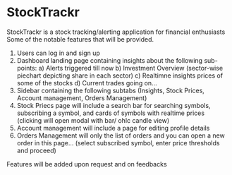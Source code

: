 # StockTrackr
StockTrackr is a stock tracking/alerting application for financial enthusiasts
Some of the notable features that will be provided.

1. Users can log in and sign up
2. Dashboard landing page containing insights about the following sub-points:
  a) Alerts triggered till now
  b) Investment Overview (sector-wise piechart depicting share in each sector)
  c) Realtimne insights prices of some of the stocks
  d) Current trades going on...
3. Sidebar containing the following subtabs (Insights, Stock Prices, Account management, Orders Management)
4. Stock Priecs page will include a search bar for searching symbols, subscribing a symbol, and cards of symbols with realtime prices (clicking will open modal with bar/ ohlc candle view) 
5. Account management will include a page for editing profile details
6. Orders Management will only the list of orders and you can open a new order in this page... (select subscribed symbol, enter price thresholds and proceed)


Features will be added upon request and on feedbacks

